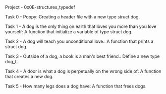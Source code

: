 Project - 0x0E-structures_typedef

Task 0 - Poppy: Creating a header file with a new type struct dog.

Task 1 - A dog is the only thing on earth that loves you more than you love yourself: A function that initialize a variable of type struct dog.

Task 2 - A dog will teach you unconditional love.: A function that prints a struct dog.

Task 3 - Outside of a dog, a book is a man's best friend.: Define a new type dog_t.

Task 4 - A door is what a dog is perpetually on the wrong side of: A function that creates a new dog.

Task 5 - How many legs does a dog have: A function that frees dogs.
